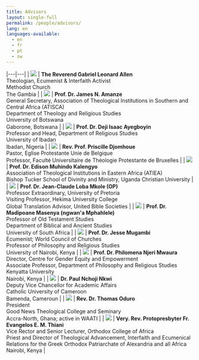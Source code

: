 ```yaml
---
title: Advisors
layout: single-full
permalink: /people/advisors/
lang: en
languages-available:                         
  - en
  - fr
  - pt
  - sw
---
```

|---|---|
| ![](/images/advisors/gl-allen.jpg) | **The Reverend Gabriel Leonard Allen** <br> Theologian, Ecumenist & Interfaith Activist  <br> Methodist Church  <br> The Gambia |
| ![](/images/advisors/jamesa.jpg) | **Prof. Dr. James N. Amanze** <br> General Secretary, Association of Theological Institutions in Southern and Central Africa (ATISCA) <br> Department of Theology and Religious Studies <br> University of Botswana <br> Gaborone, Botswana |
| ![](/images/advisors/deji.jpg) | **Prof. Dr. Deji Isaac Ayegboyin** <br> Professor and Head, Department of Religious Studies <br> University of Ibadan <br> Ibadan, Nigeria |
| ![](/images/advisors/priscilled.jpg) | **Rev. Prof. Priscille Djomhoue** <br> Pastor, Eglise Protestante Unie de Belgique <br> Professor, Faculté Universitaire de Théologie Protestante de Bruxelles |
| ![](/images/advisors/edisonk.jpg) | **Prof. Dr. Edison Muhindo Kalengyo** <br> Association of Theological Institutions in Eastern Africa (ATIEA) <br> Bishop Tucker School of Divinity and Ministry, Uganda Christian University |
| ![](/images/advisors/jc-loba-mkole.jpg) | **Prof. Dr. Jean-Claude Loba Mkole (OP)** <br> Professor Extraordinary, University of Pretoria <br> Visiting Professor, Hekima University College <br> Global Translation Advisor, United Bible Societies |
| ![](/images/advisors/m-madipoane.jpg) | **Prof. Dr. Madipoane Masenya (ngwan'a Mphahlele)** <br> Professor of Old Testament Studies <br> Department of Biblical and Ancient Studies <br> University of South Africa |
| ![](/images/advisors/jmugambi.jpg) | **Prof. Dr. Jesse Mugambi** <br> Ecumenist; World Council of Churches <br> Professor of Philosophy and Religious Studies <br> University of Nairobi, Kenya |
| ![](/images/advisors/philomena.jpg) | **Prof. Dr. Philomena Njeri Mwaura** <br> Director, Centre for Gender Equity and Empowerment <br> Associate Professor, Department of Philosophy and Religious Studies <br> Kenyatta University <br> Nairobi, Kenya |
| ![](/images/advisors/pauln.jpg) | **Dr. Paul Nchoji Nkwi** <br> Deputy Vice Chancellor for Academic Affairs <br> Catholic University of Cameroon <br> Bamenda, Cameroun |
| ![](/images/advisors/thomas.jpg) | **Rev. Dr. Thomas Oduro** <br> President <br> Good News Theological College and Seminary <br> Accra-North, Ghana; active in WAATI |
| ![](/images/advisors/e-thiani.jpg) | **Very. Rev. Protopresbyter Fr. Evangelos E. M. Thiani** <br> Vice Rector and Senior Lecturer, Orthodox College of Africa <br> Priest and Director of Theological Advancement, Interfaith and Ecumenical Relations for the Greek Orthodox Patriarchate of Alexandria and all Africa <br> Nairobi, Kenya |
